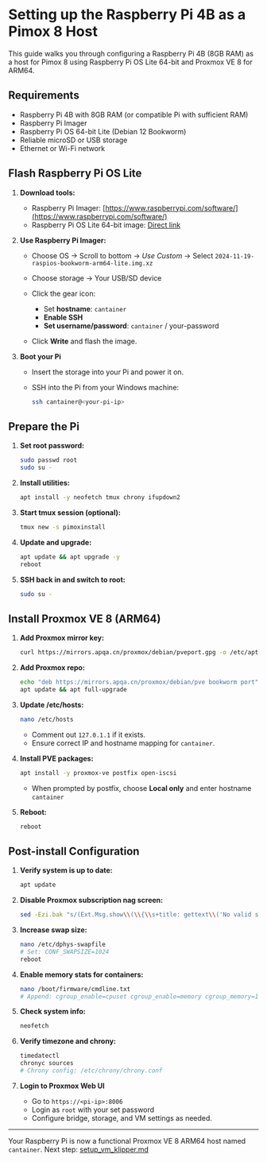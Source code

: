 # Setting up the Raspberry Pi 4B as a Pimox 8 Host

This guide walks you through configuring a Raspberry Pi 4B (8GB RAM) as a host for Pimox 8 using Raspberry Pi OS Lite 64-bit and Proxmox VE 8 for ARM64.

## Requirements

* Raspberry Pi 4B with 8GB RAM (or compatible Pi with sufficient RAM)
* Raspberry Pi Imager
* Raspberry Pi OS 64-bit Lite (Debian 12 Bookworm)
* Reliable microSD or USB storage
* Ethernet or Wi-Fi network

## Flash Raspberry Pi OS Lite

1. **Download tools:**

   * Raspberry Pi Imager: [https://www.raspberrypi.com/software/](https://www.raspberrypi.com/software/)
   * Raspberry Pi OS Lite 64-bit image: [Direct link](https://www.raspberrypi.com/software/operating-systems/#raspberry-pi-os-64-bit)

2. **Use Raspberry Pi Imager:**

   * Choose OS → Scroll to bottom → *Use Custom* → Select `2024-11-19-raspios-bookworm-arm64-lite.img.xz`
   * Choose storage → Your USB/SD device
   * Click the gear icon:

     * Set **hostname**: `cantainer`
     * **Enable SSH**
     * **Set username/password**: `cantainer` / your-password
   * Click **Write** and flash the image.

3. **Boot your Pi**

   * Insert the storage into your Pi and power it on.
   * SSH into the Pi from your Windows machine:

     ```bash
     ssh cantainer@<your-pi-ip>
     ```

## Prepare the Pi

1. **Set root password:**

   ```bash
   sudo passwd root
   sudo su -
   ```

2. **Install utilities:**

   ```bash
   apt install -y neofetch tmux chrony ifupdown2
   ```

3. **Start tmux session (optional):**

   ```bash
   tmux new -s pimoxinstall
   ```

4. **Update and upgrade:**

   ```bash
   apt update && apt upgrade -y
   reboot
   ```

5. **SSH back in and switch to root:**

   ```bash
   sudo su -
   ```

## Install Proxmox VE 8 (ARM64)

1. **Add Proxmox mirror key:**

   ```bash
   curl https://mirrors.apqa.cn/proxmox/debian/pveport.gpg -o /etc/apt/trusted.gpg.d/pveport.gpg
   ```

2. **Add Proxmox repo:**

   ```bash
   echo "deb https://mirrors.apqa.cn/proxmox/debian/pve bookworm port" > /etc/apt/sources.list.d/pveport.list
   apt update && apt full-upgrade
   ```

3. **Update /etc/hosts:**

   ```bash
   nano /etc/hosts
   ```

   * Comment out `127.0.1.1` if it exists.
   * Ensure correct IP and hostname mapping for `cantainer`.

4. **Install PVE packages:**

   ```bash
   apt install -y proxmox-ve postfix open-iscsi
   ```

   * When prompted by postfix, choose **Local only** and enter hostname `cantainer`

5. **Reboot:**

   ```bash
   reboot
   ```

## Post-install Configuration

1. **Verify system is up to date:**

   ```bash
   apt update
   ```

2. **Disable Proxmox subscription nag screen:**

   ```bash
   sed -Ezi.bak "s/(Ext.Msg.show\\(\\{\\s+title: gettext\\('No valid sub)/void\\(\\{ \\/\\/\\1/g" /usr/share/javascript/proxmox-widget-toolkit/proxmoxlib.js && systemctl restart pveproxy.service
   ```

3. **Increase swap size:**

   ```bash
   nano /etc/dphys-swapfile
   # Set: CONF_SWAPSIZE=1024
   reboot
   ```

4. **Enable memory stats for containers:**

   ```bash
   nano /boot/firmware/cmdline.txt
   # Append: cgroup_enable=cpuset cgroup_enable=memory cgroup_memory=1
   ```

5. **Check system info:**

   ```bash
   neofetch
   ```

6. **Verify timezone and chrony:**

   ```bash
   timedatectl
   chronyc sources
   # Chrony config: /etc/chrony/chrony.conf
   ```

7. **Login to Proxmox Web UI**

   * Go to `https://<pi-ip>:8006`
   * Login as `root` with your set password
   * Configure bridge, storage, and VM settings as needed.

---

Your Raspberry Pi is now a functional Proxmox VE 8 ARM64 host named `cantainer`. Next step: [setup\_vm\_klipper.md](./2_setup_vm_klipper.md)
